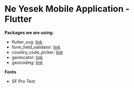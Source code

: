 # Ne Yesek Mobile Application - Flutter


**Packages we are using:**

- flutter_svg: [link](https://pub.dev/packages/flutter_svg)
- form_field_validator: [link](https://pub.dev/packages/form_field_validator)
- country_code_picker: [link](https://pub.dev/packages/country_code_picker)
- geolocator: [link](https://pub.dev/packages/geolocator)
- geocoding: [link](https://pub.dev/packages/geocoding)

**Fonts**

- SF Pro Text


